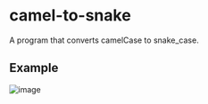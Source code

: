 # camel-to-snake
A program that converts camelCase to snake_case.

## Example
![image](https://github.com/Aeziren/camel-to-snake/assets/123553708/c4413ecc-9fa2-46e9-b77a-034650144dc8)



